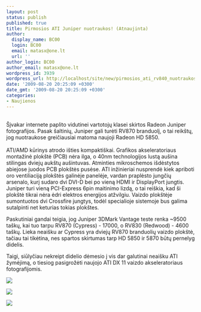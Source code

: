 ```yaml
---
layout: post
status: publish
published: true
title: Pirmosios ATI Juniper nuotraukos! (Atnaujinta)
author:
  display_name: BC00
  login: BC00
  email: matasx@one.lt
  url: ''
author_login: BC00
author_email: matasx@one.lt
wordpress_id: 3939
wordpress_url: http://localhost/site/new/pirmosios_ati_rv840_nuotraukos/
date: '2009-08-20 20:25:09 +0300'
date_gmt: '2009-08-20 20:25:09 +0300'
categories:
- Naujienos
---
```

<p>
<br />Šįvakar internete paplito vidutinei vartotojų klasei skirtos Radeon Juniper fotografijos. Pasak šaltinių, Juniper gali turėti RV870 branduolį, o tai reikštų, jog nuotraukose greičiausiai matoma naujoji Radeon HD 5850.<br />
<br />ATI/AMD kūrinys atrodo išties kompaktiškai. Grafikos akseleratoriaus montažinė plokštė (PCB) nėra ilga, o 40nm technologijos lustą aušina stilingas dviejų aukštų aušintuvas. Atminties mikroschemos išdėstytos abiejose juodos PCB plokštės pusėse. ATI inžinieriai nusprendė kiek apriboti oro ventiliaciją plokštės galinėje panelėje, vardan praplėsto jungčių arsenalo, kurį sudaro dvi DVI-D bei po vieną HDMI ir DisplayPort jungtis. Juniper turi vieną PCI-Express 6pin maitinimo lizdą, o tai reiškia, kad ši plokštė tikrai nėra ėdri elektros energijos atžvilgiu. Vaizdo plokštėje sumontuotos dvi Crossfire jungtys, todėl specialioje sistemoje bus galima sutalpinti net keturias tokias plokštes.</p>
<p>Paskutiniai gandai teigia, jog Juniper 3DMark Vantage teste renka ~9500 taškų, kai tuo tarpu RV870 (Cypress) - 17000, o RV830 (Redwood) - 4600 taškų. Lieka neaišku ar Cypress yra dviejų RV870 branduolių vaizdo plokštė, tačiau tai tikėtina, nes spartos skirtumas tarp HD 5850 ir 5870 būtų pernelyg didelis.</p>
<p>Taigi, siūlyčiau nekreipt didelio dėmesio į vis dar galutinai neaišku ATI žymėjimą, o tiesiog pasigrožėti naujojo ATI DX 11 vaizdo akseleratoriaus fotografijomis.</p>
<p><img src="http://www.part.lt/img/69c7b95d3b3eaddbd3fad386dc1f193e753.jpg" /></p>
<p><img src="http://www.part.lt/img/d1f5cc49266ebbf2625242b1c1544b02480.jpg" /></p>
<p><img src="http://www.part.lt/img/3d8142ded5c555aee00c3bcd3b6144f0483.jpg" /></p>
<p></p>
